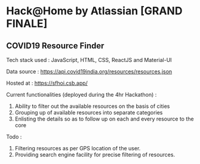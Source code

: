 # Hack@Home by Atlassian [GRAND FINALE]

## COVID19 Resource Finder

Tech stack used : JavaScript, HTML, CSS, ReactJS and Material-UI

Data source : https://api.covid19india.org/resources/resources.json

Hosted at : https://sfhoi.csb.app/

Current functionalities (deployed during the 4hr Hackathon) :

1. Ability to filter out the available resources on the basis of cities
2. Grouping up of available resources into separate categories
3. Enlisting the details so as to follow up on each and every resource to the core

Todo : 
1. Filtering resources as per GPS location of the user.
2. Providing search engine facility for precise filtering of resources.
